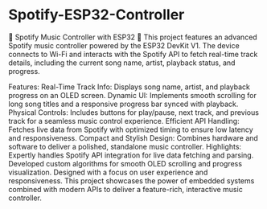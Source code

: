 # Spotify-ESP32-Controller
🎵 Spotify Music Controller with ESP32 🎵  This project features an advanced Spotify music controller powered by the ESP32 DevKit V1. The device connects to Wi-Fi and interacts with the Spotify API to fetch real-time track details, including the current song name, artist, playback status, and progress.

Features:
Real-Time Track Info: Displays song name, artist, and playback progress on an OLED screen.
Dynamic UI: Implements smooth scrolling for long song titles and a responsive progress bar synced with playback.
Physical Controls: Includes buttons for play/pause, next track, and previous track for a seamless music control experience.
Efficient API Handling: Fetches live data from Spotify with optimized timing to ensure low latency and responsiveness.
Compact and Stylish Design: Combines hardware and software to deliver a polished, standalone music controller.
Highlights:
Expertly handles Spotify API integration for live data fetching and parsing.
Developed custom algorithms for smooth OLED scrolling and progress visualization.
Designed with a focus on user experience and responsiveness.
This project showcases the power of embedded systems combined with modern APIs to deliver a feature-rich, interactive music controller.
